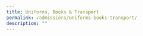 ```yaml
---
title: Uniforms, Books & Transport
permalink: /admissions/uniforms-books-transport/
description: ""
---
```

